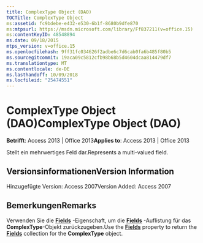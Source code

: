 ```yaml
---
title: ComplexType Object (DAO)
TOCTitle: ComplexType Object
ms:assetid: fc9bdebe-e432-e530-6b1f-8680b9dfe870
ms:mtpsurl: https://msdn.microsoft.com/library/Ff837211(v=office.15)
ms:contentKeyID: 48548894
ms.date: 09/18/2015
mtps_version: v=office.15
ms.openlocfilehash: 9ff31fc034626f2adbe6c7d6cab0fa6b485f80b5
ms.sourcegitcommit: 19aca09c5812cfb98b68b5d4604dcaa814479df7
ms.translationtype: MT
ms.contentlocale: de-DE
ms.lasthandoff: 10/09/2018
ms.locfileid: "25474551"
---
```

# <a name="complextype-object-dao"></a><span data-ttu-id="4b20f-102">ComplexType Object (DAO)</span><span class="sxs-lookup"><span data-stu-id="4b20f-102">ComplexType Object (DAO)</span></span>


<span data-ttu-id="4b20f-103">**Betrifft**: Access 2013 | Office 2013</span><span class="sxs-lookup"><span data-stu-id="4b20f-103">**Applies to**: Access 2013 | Office 2013</span></span>

<span data-ttu-id="4b20f-104">Stellt ein mehrwertiges Feld dar.</span><span class="sxs-lookup"><span data-stu-id="4b20f-104">Represents a multi-valued field.</span></span>

## <a name="version-information"></a><span data-ttu-id="4b20f-105">Versionsinformationen</span><span class="sxs-lookup"><span data-stu-id="4b20f-105">Version Information</span></span>

<span data-ttu-id="4b20f-106">Hinzugefügte Version: Access 2007</span><span class="sxs-lookup"><span data-stu-id="4b20f-106">Version Added: Access 2007</span></span>

## <a name="remarks"></a><span data-ttu-id="4b20f-107">Bemerkungen</span><span class="sxs-lookup"><span data-stu-id="4b20f-107">Remarks</span></span>

<span data-ttu-id="4b20f-108">Verwenden Sie die **[Fields](complextype-fields-property-dao.md)** -Eigenschaft, um die **[Fields](fields-collection-dao.md)** -Auflistung für das **ComplexType**-Objekt zurückzugeben.</span><span class="sxs-lookup"><span data-stu-id="4b20f-108">Use the **[Fields](complextype-fields-property-dao.md)** property to return the **[Fields](fields-collection-dao.md)** collection for the **ComplexType** object.</span></span>

